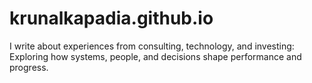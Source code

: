 # krunalkapadia.github.io
I write about experiences from consulting, technology, and investing: Exploring how systems, people, and decisions shape performance and progress.
